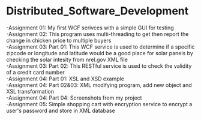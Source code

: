 # Distributed_Software_Development
-Assignment 01: My first WCF serivces with a simple GUI for testing<br/>
-Assignment 02: This program uses multi-threading to get then report the change in chicken price to multiple buyers<br/>
-Assignment 03: Part 01: This WCF service is used to determine if a specific zipcode or longitude and latitude would be a good place for solar panels by checking the solar intesity from nrel.gov XML file<br/>
-Assignment 03: Part 02: This RESTful service is used to check the validity of a credit card number<br/>
-Assignment 04: Part 01: XSL and XSD example<br/>
-Assignment 04: Part 02&03: XML modifying program, add new object and XSL transformation<br/>
-Assignment 04: Part 04: Screenshots from my project<br/>
-Assignment 05: Simple shopping cart with encryption service to encrypt a user's password and store in XML database<br/>

